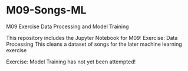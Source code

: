 # M09-Songs-ML
M09 Exercise Data Processing and Model Training

This repository includes the Jupyter Notebook for M09: Exercise: Data Processing
This cleans a dataset of songs for the later machine learning exercise

Exercise: Model Training has not yet been attempted!

